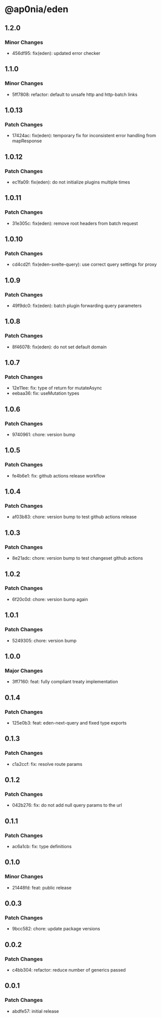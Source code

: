 # @ap0nia/eden

## 1.2.0

### Minor Changes

- 456df95: fix(eden): updated error checker

## 1.1.0

### Minor Changes

- 5ff7808: refactor: default to unsafe http and http-batch links

## 1.0.13

### Patch Changes

- 17424ac: fix(eden): temporary fix for inconsistent error handling from mapResponse

## 1.0.12

### Patch Changes

- ec1fa09: fix(eden): do not initialize plugins multiple times

## 1.0.11

### Patch Changes

- 31e305c: fix(eden): remove root headers from batch request

## 1.0.10

### Patch Changes

- cd4cd2f: fix(eden-svelte-query): use correct query settings for proxy

## 1.0.9

### Patch Changes

- 49f9dc0: fix(eden): batch plugin forwarding query parameters

## 1.0.8

### Patch Changes

- 8f46078: fix(eden): do not set default domain

## 1.0.7

### Patch Changes

- 12e11ee: fix: type of return for mutateAsync
- eebaa36: fix: useMutation types

## 1.0.6

### Patch Changes

- 9740961: chore: version bump

## 1.0.5

### Patch Changes

- fe4b6e1: fix: github actions release workflow

## 1.0.4

### Patch Changes

- af03b83: chore: version bump to test github actions release

## 1.0.3

### Patch Changes

- 8e21adc: chore: version bump to test changeset github actions

## 1.0.2

### Patch Changes

- 6f20c0d: chore: version bump again

## 1.0.1

### Patch Changes

- 5249305: chore: version bump

## 1.0.0

### Major Changes

- 3ff7160: feat: fully compliant treaty implementation

## 0.1.4

### Patch Changes

- 125e0b3: feat: eden-next-query and fixed type exports

## 0.1.3

### Patch Changes

- c1a2ccf: fix: resolve route params

## 0.1.2

### Patch Changes

- 042b276: fix: do not add null query params to the url

## 0.1.1

### Patch Changes

- ac6a1cb: fix: type definitions

## 0.1.0

### Minor Changes

- 21448fd: feat: public release

## 0.0.3

### Patch Changes

- 9bcc582: chore: update package versions

## 0.0.2

### Patch Changes

- c4bb304: refactor: reduce number of generics passed

## 0.0.1

### Patch Changes

- abdfe57: initial release
